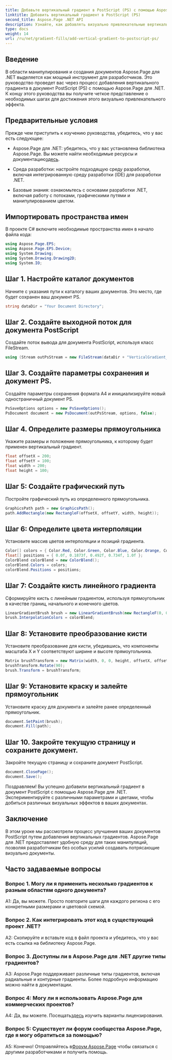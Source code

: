 ```yaml
---
title: Добавьте вертикальный градиент в PostScript (PS) с помощью Aspose.Page
linktitle: Добавить вертикальный градиент в PostScript (PS)
second_title: Aspose.Page .NET API
description: Узнайте, как добавлять визуально привлекательные вертикальные градиенты в документы PostScript (PS) в .NET с помощью Aspose.Page. Усовершенствуйте процесс создания документов с помощью этого пошагового руководства.
type: docs
weight: 14
url: /ru/net/gradient-fills/add-vertical-gradient-to-postscript-ps/
---
```

## Введение

В области манипулирования и создания документов Aspose.Page для .NET выделяется как мощный инструмент для разработчиков. Это руководство проведет вас через процесс добавления вертикального градиента в документ PostScript (PS) с помощью Aspose.Page для .NET. К концу этого руководства вы получите четкое представление о необходимых шагах для достижения этого визуально привлекательного эффекта.

## Предварительные условия

Прежде чем приступить к изучению руководства, убедитесь, что у вас есть следующее:

-  Aspose.Page для .NET: убедитесь, что у вас установлена библиотека Aspose.Page. Вы можете найти необходимые ресурсы и документацию[здесь](https://reference.aspose.com/page/net/).

- Среда разработки: настройте подходящую среду разработки, включая интегрированную среду разработки (IDE) для разработки .NET.

- Базовые знания: ознакомьтесь с основами разработки .NET, включая работу с потоками, графическими путями и манипулированием цветом.

## Импортировать пространства имен

В проекте C# включите необходимые пространства имен в начало файла кода:

```csharp
using Aspose.Page.EPS;
using Aspose.Page.EPS.Device;
using System.Drawing;
using System.Drawing.Drawing2D;
using System.IO;
```

## Шаг 1. Настройте каталог документов

Начните с указания пути к каталогу ваших документов. Это место, где будет сохранен ваш документ PS.

```csharp
string dataDir = "Your Document Directory";
```

## Шаг 2. Создайте выходной поток для документа PostScript

Создайте поток вывода для документа PostScript, используя класс FileStream.

```csharp
using (Stream outPsStream = new FileStream(dataDir + "VerticalGradient_outPS.ps", FileMode.Create))
```

## Шаг 3. Создайте параметры сохранения и документ PS.

Создайте параметры сохранения формата A4 и инициализируйте новый одностраничный документ PS.

```csharp
PsSaveOptions options = new PsSaveOptions();
PsDocument document = new PsDocument(outPsStream, options, false);
```

## Шаг 4. Определите размеры прямоугольника

Укажите размеры и положение прямоугольника, к которому будет применен вертикальный градиент.

```csharp
float offsetX = 200;
float offsetY = 100;
float width = 200;
float height = 100;
```

## Шаг 5: Создайте графический путь

Постройте графический путь из определенного прямоугольника.

```csharp
GraphicsPath path = new GraphicsPath();
path.AddRectangle(new RectangleF(offsetX, offsetY, width, height));
```

## Шаг 6: Определите цвета интерполяции

Установите массив цветов интерполяции и позиций градиента.

```csharp
Color[] colors = { Color.Red, Color.Green, Color.Blue, Color.Orange, Color.DarkOliveGreen };
float[] positions = { 0.0f, 0.1873f, 0.492f, 0.734f, 1.0f };
ColorBlend colorBlend = new ColorBlend();
colorBlend.Colors = colors;
colorBlend.Positions = positions;
```

## Шаг 7: Создайте кисть линейного градиента

Сформируйте кисть с линейным градиентом, используя прямоугольник в качестве границ, начального и конечного цветов.

```csharp
LinearGradientBrush brush = new LinearGradientBrush(new RectangleF(0, 0, width, height), Color.Beige, Color.DodgerBlue, 0f);
brush.InterpolationColors = colorBlend;
```

## Шаг 8: Установите преобразование кисти

Установите преобразование для кисти, убедившись, что компоненты масштаба X и Y соответствуют ширине и высоте прямоугольника.

```csharp
Matrix brushTransform = new Matrix(width, 0, 0, height, offsetX, offsetY);
brushTransform.Rotate(90);
brush.Transform = brushTransform;
```

## Шаг 9: Установите краску и залейте прямоугольник

Установите краску для документа и залейте ранее определенный прямоугольник.

```csharp
document.SetPaint(brush);
document.Fill(path);
```

## Шаг 10. Закройте текущую страницу и сохраните документ.

Закройте текущую страницу и сохраните документ PostScript.

```csharp
document.ClosePage();
document.Save();
```

Поздравляем! Вы успешно добавили вертикальный градиент в документ PostScript с помощью Aspose.Page для .NET. Экспериментируйте с различными параметрами и цветами, чтобы добиться различных визуальных эффектов в ваших документах.

## Заключение

В этом уроке мы рассмотрели процесс улучшения ваших документов PostScript путем добавления вертикальных градиентов. Aspose.Page для .NET предоставляет удобную среду для таких манипуляций, позволяя разработчикам без особых усилий создавать потрясающие визуально документы.

## Часто задаваемые вопросы

### Вопрос 1. Могу ли я применить несколько градиентов к разным областям одного документа?

А1: Да, вы можете. Просто повторите шаги для каждого региона с его конкретными размерами и цветовой схемой.

### Вопрос 2. Как интегрировать этот код в существующий проект .NET?

A2: Скопируйте и вставьте код в файл проекта и убедитесь, что у вас есть ссылка на библиотеку Aspose.Page.

### Вопрос 3. Доступны ли в Aspose.Page для .NET другие типы градиентов?

A3: Aspose.Page поддерживает различные типы градиентов, включая радиальные и контурные градиенты. Более подробную информацию можно найти в документации.

### Вопрос 4: Могу ли я использовать Aspose.Page для коммерческих проектов?

 А4: Да, вы можете. Посещать[здесь](https://purchase.aspose.com/buy) изучить варианты лицензирования.

### Вопрос 5: Существует ли форум сообщества Aspose.Page, где я могу обратиться за помощью?

 А5: Конечно! Отправляйтесь в[Форум Aspose.Page](https://forum.aspose.com/c/page/39) чтобы связаться с другими разработчиками и получить помощь.